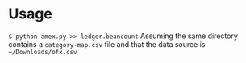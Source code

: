 # Usage
`$ python amex.py >> ledger.beancount`
Assuming the same directory contains a `category-map.csv` file and that the data source is `~/Downloads/ofx.csv`
